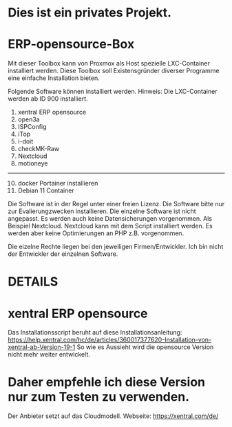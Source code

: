 # Dies ist ein privates Projekt.
# ERP-opensource-Box

Mit dieser Toolbox kann von Proxmox als Host spezielle LXC-Container installiert werden.
Diese Toolbox soll Existensgründer diverser Programme eine einfache Installation bieten.

Folgende Software können installiert werden. Hinweis: Die LXC-Container werden ab ID 900 installiert.

1) xentral ERP opensource
2) open3a
4) ISPConfig
5) iTop
6) i-doit
7) checkMK-Raw
8) Nextcloud
9) motioneye
-----------------------------------------
10) docker Portainer installieren
11) Debian 11 Container

Die Software ist in der Regel unter einer freien Lizenz.
Die Software bitte nur zur Evalierungzwecken installieren.
Die einzelne Software ist nicht angepasst. Es werden auch keine Datensicherungen vorgenommen.
Als Beispiel Nextcloud. Nextcloud kann mit dem Script installiert werden. Es werden aber keine Optimierungen an PHP z.B. vorgenommen.

Die eizelne Rechte liegen bei den jeweiligen Firmen/Entwickler.
Ich bin nicht der Entwickler der einzelnen Software.

# DETAILS
# xentral ERP opensource
Das Installationsscript beruht auf diese Installationsanleitung: 
https://help.xentral.com/hc/de/articles/360017377620-Installation-von-xentral-ab-Version-19-1
So wie es Aussieht wird die opensource Version nicht mehr weiter entwickelt.
# Daher empfehle ich diese Version nur zum Testen zu verwenden.
Der Anbieter setzt auf das Cloudmodell.
Webseite: https://xentral.com/de/

